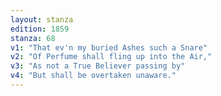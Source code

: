 ```yaml
---
layout: stanza
edition: 1859
stanza: 68
v1: "That ev'n my buried Ashes such a Snare"
v2: "Of Perfume shall fling up into the Air,"
v3: "⁠As not a True Believer passing by"
v4: "But shall be overtaken unaware."
---
```

